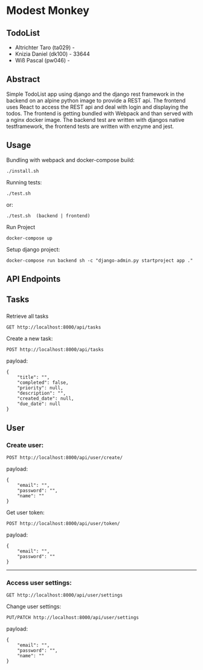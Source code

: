 # Modest Monkey
## TodoList
 - Altrichter Taro (ta029) - 
 - Knizia Daniel (dk100) - 33644
 - Wiß Pascal (pw046) - 

 ## Abstract
 Simple TodoList app using django and the django rest framework in the backend on an alpine python image to provide a REST api. The frontend uses React to access the REST api and deal with login and displaying the todos. The frontend is getting bundled with Webpack and than served with a nginx docker image. The backend test are written with djangos native testframework, the frontend tests are written with enzyme and jest.

## Usage
Bundling with webpack and docker-compose build:
 ```
 ./install.sh
 ```
Running tests:
```
./test.sh 
```
or:
```
./test.sh  (backend | frontend)
```

Run Project
```
docker-compose up
```
Setup django project:

```
docker-compose run backend sh -c "django-admin.py startproject app ."
```

## API Endpoints
## Tasks
### 
Retrieve all tasks
```
GET http://localhost:8000/api/tasks
```
Create a new task:
```
POST http://localhost:8000/api/tasks
```
payload:
```
{
    "title": "",
    "completed": false,
    "priority": null,
    "description": "",
    "created_date": null,
    "due_date": null
}
```
## User
### Create user:
```
POST http://localhost:8000/api/user/create/
```
payload:
```
{
    "email": "",
    "password": "",
    "name": ""
}
```
Get user token:
```
POST http://localhost:8000/api/user/token/
```
payload:
```
{
    "email": "",
    "password": ""
}
```

---

### Access user settings:

```
GET http://localhost:8000/api/user/settings
```
Change user settings:
```
PUT/PATCH http://localhost:8000/api/user/settings
```
payload:
```
{
    "email": "",
    "password": "",
    "name": ""
}
```

